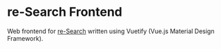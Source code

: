 # re-Search Frontend

Web frontend for [re-Search](https://github.com/vijayRT/reSearch) written using Vuetify (Vue.js Material Design Framework).
